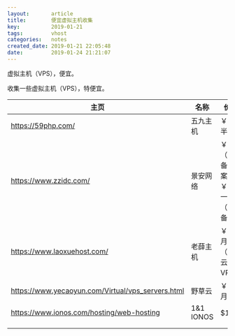 ```yaml
---
layout:       article
title:        便宜虚拟主机收集
key:          2019-01-21
tags:         vhost
categories:   notes
created_date: 2019-01-21 22:05:48
date:         2019-01-24 21:21:07
---
```


虚拟主机（VPS），便宜。

收集一些虚拟主机（VPS），特便宜。

<!--more-->

| 主页                                              | 名称      | 价钱                               |
| ------------------------------------------------- | --------- | ---------------------------------- |
| https://59php.com/                                | 五九主机  | ￥33/半年                          |
| https://www.zzidc.com/                            | 景安网络  | ￥0（需备案）、￥49/一年（需备案） |
| https://www.laoxuehost.com/                       | 老薛主机  | ￥49/月（轻云VPS）                 |
| https://www.yecaoyun.com/Virtual/vps_servers.html | 野草云    | ￥38/月                            |
| https://www.ionos.com/hosting/web-hosting         | 1&1 IONOS | $1/月                              |
|                                                   |           |                                    |
|                                                   |           |                                    |

